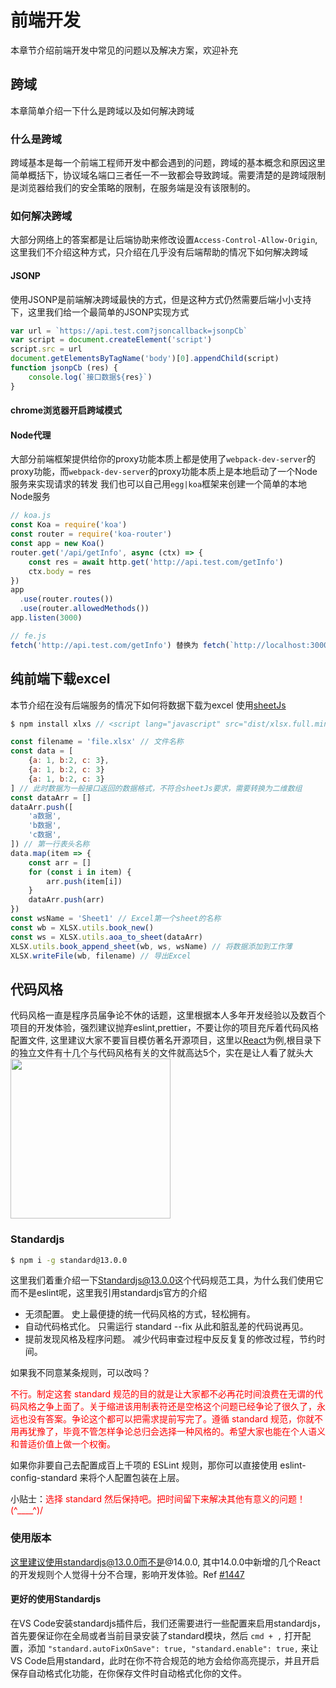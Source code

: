 # 前端开发

本章节介绍前端开发中常见的问题以及解决方案，欢迎补充

## 跨域

本章简单介绍一下什么是跨域以及如何解决跨域

### 什么是跨域

跨域基本是每一个前端工程师开发中都会遇到的问题，跨域的基本概念和原因这里简单概括下，协议域名端口三者任一不一致都会导致跨域。需要清楚的是跨域限制是浏览器给我们的安全策略的限制，在服务端是没有该限制的。

### 如何解决跨域

大部分网络上的答案都是让后端协助来修改设置`Access-Control-Allow-Origin`,这里我们不介绍这种方式，只介绍在几乎没有后端帮助的情况下如何解决跨域

#### JSONP

使用JSONP是前端解决跨域最快的方式，但是这种方式仍然需要后端小小支持下，这里我们给一个最简单的JSONP实现方式

```js
var url = `https://api.test.com?jsoncallback=jsonpCb`
var script = document.createElement('script')
script.src = url
document.getElementsByTagName('body')[0].appendChild(script)
function jsonpCb (res) {
    console.log(`接口数据${res}`)
}
```

#### chrome浏览器开启跨域模式


#### Node代理

大部分前端框架提供给你的proxy功能本质上都是使用了`webpack-dev-server`的proxy功能，而`webpack-dev-server`的proxy功能本质上是本地启动了一个Node服务来实现请求的转发
我们也可以自己用`egg|koa`框架来创建一个简单的本地Node服务

```js
// koa.js
const Koa = require('koa')
const router = require('koa-router')
const app = new Koa()
router.get('/api/getInfo', async (ctx) => {
    const res = await http.get('http://api.test.com/getInfo')
    ctx.body = res
})
app
  .use(router.routes())
  .use(router.allowedMethods())
app.listen(3000)

// fe.js
fetch('http://api.test.com/getInfo') 替换为 fetch(`http://localhost:3000/api/getInfo`)
```

## 纯前端下载excel

本节介绍在没有后端服务的情况下如何将数据下载为excel
使用[sheetJs](https://github.com/SheetJS/sheetjs)

```js
$ npm install xlxs // <script lang="javascript" src="dist/xlsx.full.min.js"></script>

const filename = 'file.xlsx' // 文件名称
const data = [
    {a: 1, b:2, c: 3},
    {a: 1, b:2, c: 3}
    {a: 1, b:2, c: 3}
] // 此时数据为一般接口返回的数据格式，不符合sheetJs要求，需要转换为二维数组
const dataArr = []
dataArr.push([
    'a数据',
    'b数据',
    'c数据',
]) // 第一行表头名称
data.map(item => {
    const arr = []
    for (const i in item) {
        arr.push(item[i])
    }
    dataArr.push(arr)
})
const wsName = 'Sheet1' // Excel第一个sheet的名称
const wb = XLSX.utils.book_new()
const ws = XLSX.utils.aoa_to_sheet(dataArr)
XLSX.utils.book_append_sheet(wb, ws, wsName) // 将数据添加到工作薄
XLSX.writeFile(wb, filename) // 导出Excel
```

## 代码风格

代码风格一直是程序员届争论不休的话题，这里根据本人多年开发经验以及数百个项目的开发体验，强烈建议抛弃eslint,prettier，不要让你的项目充斥着代码风格配置文件, 这里建议大家不要盲目模仿著名开源项目，这里以[React](https://github.com/facebook/react)为例,根目录下的独立文件有十几个与代码风格有关的文件就高达5个，实在是让人看了就头大
<img src="https://img.alicdn.com/tfs/TB1uw5WmKH2gK0jSZJnXXaT1FXa-590-1500.jpg"  style="height:256px;">

### Standardjs

```bash
$ npm i -g standard@13.0.0
```

这里我们着重介绍一下[Standardjs@13.0.0](https://standardjs.com/readme-zhcn.html)这个代码规范工具，为什么我们使用它而不是eslint呢，这里我引用standardjs官方的介绍

* 无须配置。 史上最便捷的统一代码风格的方式，轻松拥有。
* 自动代码格式化。 只需运行 standard --fix 从此和脏乱差的代码说再见。
* 提前发现风格及程序问题。 减少代码审查过程中反反复复的修改过程，节约时间。

如果我不同意某条规则，可以改吗？  

<span style="color:red">不行。制定这套 standard 规范的目的就是让大家都不必再花时间浪费在无谓的代码风格之争上面了。关于缩进该用制表符还是空格这个问题已经争论了很久了，永远也没有答案。争论这个都可以把需求提前写完了。遵循 standard 规范，你就不用再犹豫了，毕竟不管怎样争论总归会选择一种风格的。希望大家也能在个人语义和普适价值上做一个权衡。</span>

如果你非要自己去配置成百上千项的 ESLint 规则，那你可以直接使用 eslint-config-standard 来将个人配置包装在上层。

小贴士：<span style="color:red">选择 standard 然后保持吧。把时间留下来解决其他有意义的问题！(^____^)/</span>

### 使用版本

这里建议使用standardjs@13.0.0而不是@14.0.0, 其中14.0.0中新增的几个React的开发规则个人觉得十分不合理，影响开发体验。Ref [#1447](https://github.com/standard/standard/issues/1447)

#### 更好的使用Standardjs

在VS Code安装standardjs插件后，我们还需要进行一些配置来启用standardjs，首先要保证你在全局或者当前目录安装了standard模块，然后
 `cmd + ,` 打开配置，添加 `"standard.autoFixOnSave": true, "standard.enable": true,` 来让VS Code启用standard，此时在你不符合规范的地方会给你高亮提示，并且开启保存自动格式化功能，在你保存文件时自动格式化你的文件。